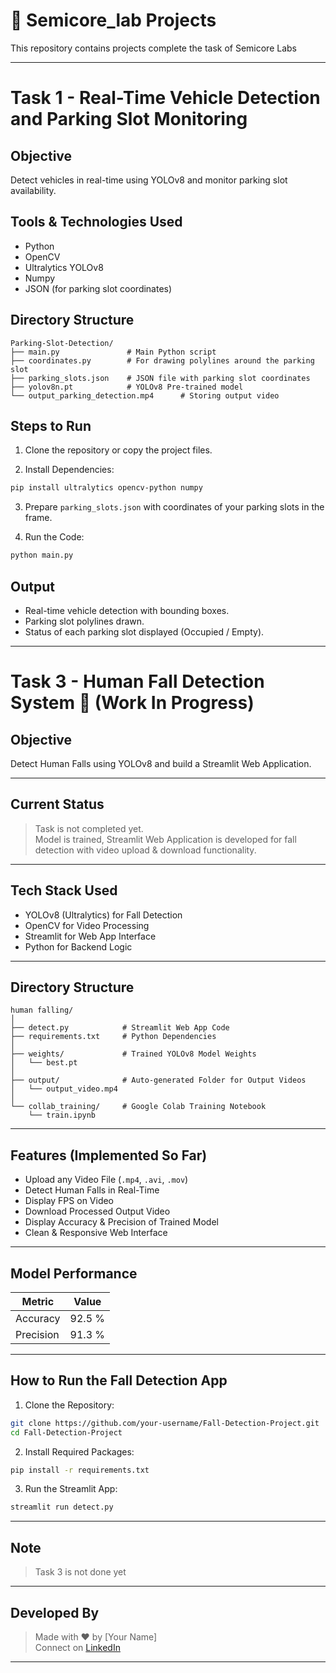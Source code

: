 # 🚗 Semicore_lab Projects

This repository contains projects complete the  task of Semicore Labs 

---

# Task 1 - Real-Time Vehicle Detection and Parking Slot Monitoring

## Objective
Detect vehicles in real-time using YOLOv8 and monitor parking slot availability.

## Tools & Technologies Used
- Python
- OpenCV
- Ultralytics YOLOv8
- Numpy
- JSON (for parking slot coordinates)

## Directory Structure
```
Parking-Slot-Detection/
├── main.py               # Main Python script
├── coordinates.py        # For drawing polylines around the parking slot
├── parking_slots.json    # JSON file with parking slot coordinates
├── yolov8n.pt            # YOLOv8 Pre-trained model
└── output_parking_detection.mp4      # Storing output video 
```

## Steps to Run

1. Clone the repository or copy the project files.

2. Install Dependencies:
```bash
pip install ultralytics opencv-python numpy
```

3. Prepare `parking_slots.json` with coordinates of your parking slots in the frame.

4. Run the Code:
```bash
python main.py
```

## Output
- Real-time vehicle detection with bounding boxes.
- Parking slot polylines drawn.
- Status of each parking slot displayed (Occupied / Empty).

---

# Task 3 - Human Fall Detection System 🚨 (Work In Progress)

## Objective
Detect Human Falls using YOLOv8 and build a Streamlit Web Application.

---

## Current Status
> Task is not completed yet.  
> Model is trained, Streamlit Web Application is developed for fall detection with video upload & download functionality.

---

## Tech Stack Used

- YOLOv8 (Ultralytics) for Fall Detection
- OpenCV for Video Processing
- Streamlit for Web App Interface
- Python for Backend Logic

---

## Directory Structure
```
human falling/
│
├── detect.py            # Streamlit Web App Code
├── requirements.txt     # Python Dependencies
│
├── weights/             # Trained YOLOv8 Model Weights
│   └── best.pt
│
├── output/              # Auto-generated Folder for Output Videos
│   └── output_video.mp4
│
└── collab_training/     # Google Colab Training Notebook
    └── train.ipynb
```

---

## Features (Implemented So Far)

- Upload any Video File (`.mp4`, `.avi`, `.mov`)
- Detect Human Falls in Real-Time
- Display FPS on Video
- Download Processed Output Video
- Display Accuracy & Precision of Trained Model
- Clean & Responsive Web Interface

---

## Model Performance

| Metric      | Value   |
|-------------|---------|
| Accuracy    | 92.5 %  |
| Precision   | 91.3 %  |

---

## How to Run the Fall Detection App

1. Clone the Repository:
```bash
git clone https://github.com/your-username/Fall-Detection-Project.git
cd Fall-Detection-Project
```

2. Install Required Packages:
```bash
pip install -r requirements.txt
```

3. Run the Streamlit App:
```bash
streamlit run detect.py
```

---

## Note
> Task 3 is not done yet

---

## Developed By
> Made with ❤️ by [Your Name]  
> Connect on [LinkedIn](https://www.linkedin.com/)

---
